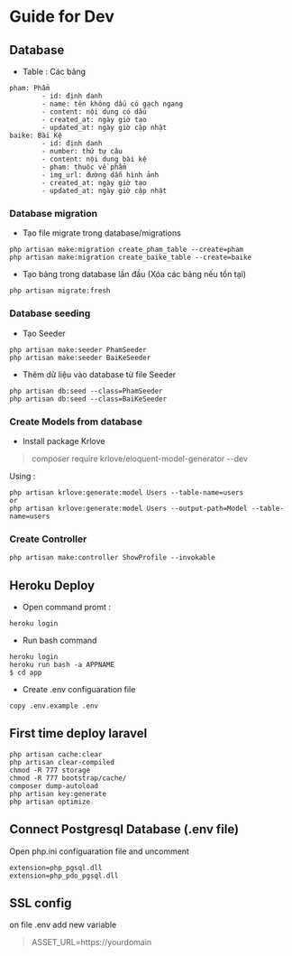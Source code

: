 # Guide for Dev
## Database 
- Table : Các bảng
~~~~
pham: Phẩm
        - id: định danh
        - name: tên không dấu có gạch ngang
        - content: nội dung có dấu
        - created_at: ngày giờ tạo
        - updated_at: ngày giờ cập nhật
baike: Bài Kệ 
        - id: định danh
        - number: thứ tự câu 
        - content: nội dung bài kệ
        - pham: thuộc về phẩm
        - img_url: đường dẫn hình ảnh
        - created_at: ngày giờ tạo
        - updated_at: ngày giờ cập nhật
~~~~
### Database migration
- Tạo file migrate trong database/migrations
~~~~
php artisan make:migration create_pham_table --create=pham
php artisan make:migration create_baike_table --create=baike
~~~~
- Tạo bảng trong database lần đầu (Xóa các bảng nếu tồn tại)
~~~~
php artisan migrate:fresh
~~~~
### Database seeding
- Tạo Seeder
~~~~
php artisan make:seeder PhamSeeder
php artisan make:seeder BaiKeSeeder
~~~~
- Thêm dữ liệu vào database từ file Seeder
~~~~
php artisan db:seed --class=PhamSeeder
php artisan db:seed --class=BaiKeSeeder
~~~~
### Create Models from database
- Install package Krlove

> composer require krlove/eloquent-model-generator --dev

Using : 
~~~~
php artisan krlove:generate:model Users --table-name=users
or
php artisan krlove:generate:model Users --output-path=Model --table-name=users
~~~~
### Create Controller
~~~~
php artisan make:controller ShowProfile --invokable
~~~~
## Heroku Deploy

- Open command promt :
~~~~
heroku login
~~~~
- Run bash command
~~~~
heroku login
heroku run bash -a APPNAME
$ cd app
~~~~
- Create .env configuaration file 
~~~~
copy .env.example .env
~~~~
## First time deploy laravel 
~~~~
php artisan cache:clear
php artisan clear-compiled
chmod -R 777 storage
chmod -R 777 bootstrap/cache/
composer dump-autoload
php artisan key:generate
php artisan optimize
~~~~
## Connect Postgresql Database (.env file)
Open php.ini configuaration file and uncomment 
~~~~
extension=php_pgsql.dll
extension=php_pdo_pgsql.dll
~~~~

## SSL config
on file .env add new variable 
>ASSET_URL=https://yourdomain